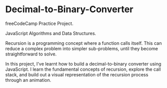 # Decimal-to-Binary-Converter


freeCodeCamp Practice Project.


JavaScript Algorithms and Data Structures.



Recursion is a programming concept where a function calls itself. This can reduce a complex problem into simpler sub-problems, until they become straightforward to solve.

In this project, I've learnt how to build a decimal-to-binary converter using JavaScript. I learn the fundamental concepts of recursion, explore the call stack, and build out a visual representation of the recursion process through an animation.
